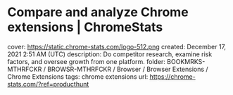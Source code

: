 # Compare and analyze Chrome extensions | ChromeStats

cover: https://static.chrome-stats.com/logo-512.png
created: December 17, 2021 2:51 AM (UTC)
description: Do competitor research, examine risk factors, and oversee growth from one platform.
folder: BOOKMRKS-MTHRFCKR / BROWSR-MTHRFCKR / Browser / Browser Extensions / Chrome Extensions
tags: chrome extensions
url: https://chrome-stats.com/?ref=producthunt